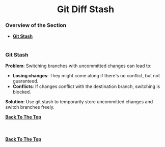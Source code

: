 <h1 align="center">Git Diff Stash</h1>

### Overview of the Section
* **[Git Stash](#git-stash)**

#
### <a name="git-stash">Git Stash</a>

**Problem**: Switching branches with uncommitted changes can lead to:

- **Losing changes**: They might come along if there's no conflict, but not guaranteed.
- **Conflicts**: If changes conflict with the destination branch, switching is blocked.

**Solution**: Use git stash to temporarily store uncommitted changes and switch branches freely.

**[Back To The Top](#Overview-of-the-Section)**
#

### <a name=""> </a>

![]()

**[Back To The Top](#Overview-of-the-Section)**
#